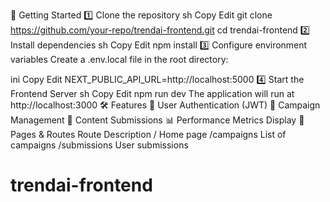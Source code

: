 🚀 Getting Started
1️⃣ Clone the repository
sh
Copy
Edit
git clone https://github.com/your-repo/trendai-frontend.git
cd trendai-frontend
2️⃣ Install dependencies
sh
Copy
Edit
npm install
3️⃣ Configure environment variables
Create a .env.local file in the root directory:

ini
Copy
Edit
NEXT_PUBLIC_API_URL=http://localhost:5000
4️⃣ Start the Frontend Server
sh
Copy
Edit
npm run dev
The application will run at http://localhost:3000
🛠 Features
🔐 User Authentication (JWT)
📢 Campaign Management
📩 Content Submissions
📊 Performance Metrics Display
📌 Pages & Routes
Route	Description
/	Home page
/campaigns	List of campaigns
/submissions	User submissions
# trendai-frontend
